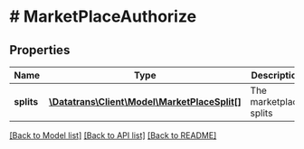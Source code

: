 # # MarketPlaceAuthorize

## Properties

Name | Type | Description | Notes
------------ | ------------- | ------------- | -------------
**splits** | [**\Datatrans\Client\Model\MarketPlaceSplit[]**](MarketPlaceSplit.md) | The marketplace splits |

[[Back to Model list]](../../README.md#models) [[Back to API list]](../../README.md#endpoints) [[Back to README]](../../README.md)
